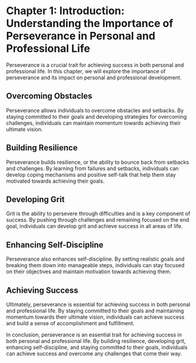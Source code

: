 Chapter 1: Introduction: Understanding the Importance of Perseverance in Personal and Professional Life
=======================================================================================================

Perseverance is a crucial trait for achieving success in both personal and professional life. In this chapter, we will explore the importance of perseverance and its impact on personal and professional development.

Overcoming Obstacles
--------------------

Perseverance allows individuals to overcome obstacles and setbacks. By staying committed to their goals and developing strategies for overcoming challenges, individuals can maintain momentum towards achieving their ultimate vision.

Building Resilience
-------------------

Perseverance builds resilience, or the ability to bounce back from setbacks and challenges. By learning from failures and setbacks, individuals can develop coping mechanisms and positive self-talk that help them stay motivated towards achieving their goals.

Developing Grit
---------------

Grit is the ability to persevere through difficulties and is a key component of success. By pushing through challenges and remaining focused on the end goal, individuals can develop grit and achieve success in all areas of life.

Enhancing Self-Discipline
-------------------------

Perseverance also enhances self-discipline. By setting realistic goals and breaking them down into manageable steps, individuals can stay focused on their objectives and maintain motivation towards achieving them.

Achieving Success
-----------------

Ultimately, perseverance is essential for achieving success in both personal and professional life. By staying committed to their goals and maintaining momentum towards their ultimate vision, individuals can achieve success and build a sense of accomplishment and fulfillment.

In conclusion, perseverance is an essential trait for achieving success in both personal and professional life. By building resilience, developing grit, enhancing self-discipline, and staying committed to their goals, individuals can achieve success and overcome any challenges that come their way.
